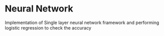 # Neural Network

Implementation of Single layer neural network framework and performing logistic regression to check the accuracy

 
